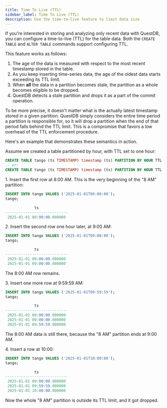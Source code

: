 ```yaml
---
title: Time To Live (TTL)
sidebar_label: Time To Live (TTL)
description: Use the time-to-live feature to limit data size
---
```


If you're interested in storing and analyzing only recent data with QuestDB, you
can configure a time-to-live (TTL) for the table data. Both the `CREATE TABLE`
and `ALTER TABLE` commands support configuring TTL.

This feature works as follows:

1. The age of the data is measured with respect to the most recent timestamp
   stored in the table.
2. As you keep inserting time-series data, the age of the oldest data starts
   exceeding its TTL limit.
3. When **all** the data in a partition becomes stale, the partition as a whole
   becomes eligible to be dropped.
4. QuestDB detects a stale partition and drops it as a part of the commit
   operation.

To be more precise, it doesn't matter what is the actually latest timestamp
stored in a given partition. QuestDB simply considers the entire time period a
partition is responsible for, so it will drop a partition when the end of that
period falls behind the TTL limit. This is a compromise that favors a low
overhead of the TTL enforcement procedure.

Here's an example that demonstrates these semantics in action.

Assume we created a table partitioned by hour, with TTL set to one hour:

```sql
CREATE TABLE tango (ts TIMESTAMP) timestamp (ts) PARTITION BY HOUR TTL 1 HOUR;
-- or:
CREATE TABLE tango (ts TIMESTAMP) timestamp (ts) PARTITION BY HOUR TTL 1H;
```

1\. Insert the first row at 8:00 AM. This is the very beginning of the "8 AM"
partition:

```sql
INSERT INTO tango VALUES ('2025-01-01T08:00:00');
tango;

             ts
----------------------------
 2025-01-01 08:00:00.000000
```

2\. Insert the second row one hour later, at 9:00 AM:

```sql
INSERT INTO tango VALUES ('2025-01-01T09:00:00');
tango;

             ts
----------------------------
 2025-01-01 08:00:00.000000
 2025-01-01 09:00:00.000000
```

The 8:00 AM row remains.

3\. Insert one more row at 9:59:59 AM:

```sql
INSERT INTO tango VALUES ('2025-01-01T09:59:59');
tango;

             ts
----------------------------
 2025-01-01 08:00:00.000000
 2025-01-01 09:00:00.000000
 2025-01-01 09:59:59.000000
```

The 8:00 AM data is still there, because the "8 AM" partition ends at 9:00 AM.

4\. Insert a row at 10:00:

```sql
INSERT INTO tango VALUES ('2025-01-01T10:00:00');
tango;

             ts
----------------------------
 2025-01-01 09:00:00.000000
 2025-01-01 09:59:59.000000
 2025-01-01 10:00:00.000000
```

Now the whole "8 AM" partition is outside its TTL limit, and it got dropped.
